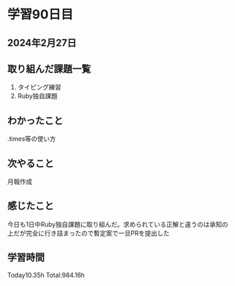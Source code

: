 # 学習90日目
## 2024年2月27日
## 取り組んだ課題一覧
1. タイピング練習
2. Ruby独自課題
## わかったこと
.times等の使い方
## 次やること
月報作成
## 感じたこと
今日も1日中Ruby独自課題に取り組んだ。求められている正解と違うのは承知の上だが完全に行き詰まったので暫定案で一旦PRを提出した
## 学習時間
 Today10.35h
 Total:984.16h
